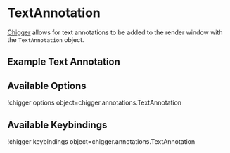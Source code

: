 # TextAnnotation

[Chigger](chigger/index.md) allows for text annotations to be added to the render window with the
`TextAnnotation` object.

## Example Text Annotation

## Available Options

!chigger options object=chigger.annotations.TextAnnotation


## Available Keybindings

!chigger keybindings object=chigger.annotations.TextAnnotation
